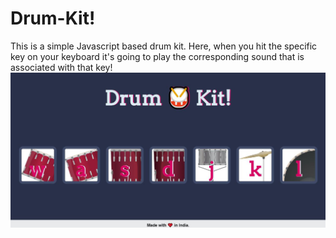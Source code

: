 # Drum-Kit!
This is a simple Javascript based drum kit. Here, when you hit the specific key on your keyboard it's going to play the corresponding sound that is associated with that key!
![](Drum-Kit-Screenshot.JPG)

